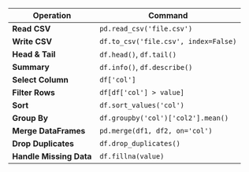 | Operation               | Command                              |
| ----------------------- | ------------------------------------ |
| **Read CSV**            | `pd.read_csv('file.csv')`            |
| **Write CSV**           | `df.to_csv('file.csv', index=False)` |
| **Head & Tail**         | `df.head()`, `df.tail()`             |
| **Summary**             | `df.info()`, `df.describe()`         |
| **Select Column**       | `df['col']`                          |
| **Filter Rows**         | `df[df['col'] > value]`              |
| **Sort**                | `df.sort_values('col')`              |
| **Group By**            | `df.groupby('col')['col2'].mean()`   |
| **Merge DataFrames**    | `pd.merge(df1, df2, on='col')`       |
| **Drop Duplicates**     | `df.drop_duplicates()`               |
| **Handle Missing Data** | `df.fillna(value)`                   |
